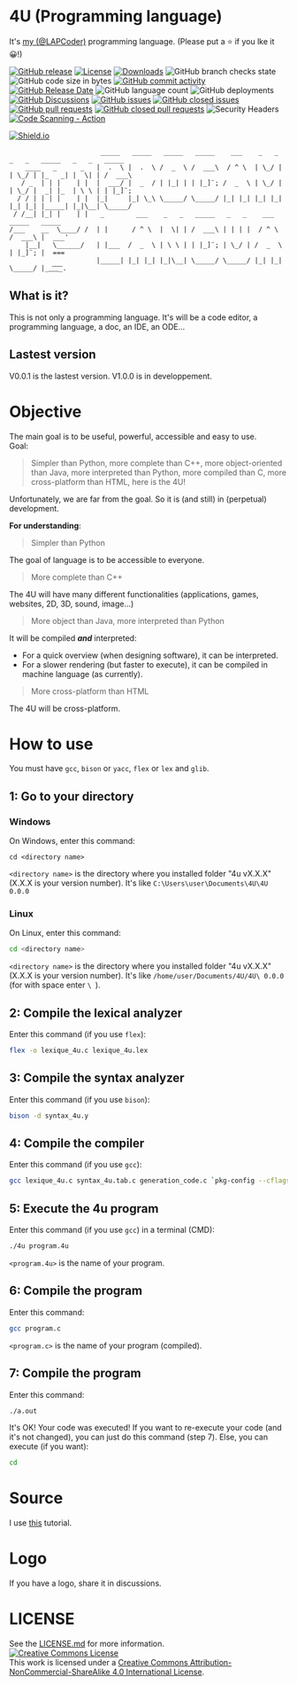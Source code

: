 # 4U (Programming language)

It's [my (@LAPCoder)](https://github.com/LAPCoder) programming language.
(Please put a ⭐ if you lke it 😀!)

[![GitHub release](https://img.shields.io/github/v/release/LAPCoder/4U-Programming-Language?include_prereleases)](https://github.com/LAPCoder/4U-Programming-language/releases)
[![License](https://img.shields.io/badge/license-CC--BY--NC--SA-green)](https://github.com/LAPCoder/4U-Programming-language/blob/main/LICENSE.md)
[![Downloads](https://img.shields.io/github/downloads/LAPCoder/4U-Programming-language/total)](https://github.com/LAPCoder/4U-Programming-language/tags)
![GitHub branch checks state](https://img.shields.io/github/checks-status/LAPCoder/4U-Programming-Language/main)
![GitHub code size in bytes](https://img.shields.io/github/languages/code-size/LAPCoder/4U-Programming-Language)
[![GitHub commit activity](https://img.shields.io/github/commit-activity/y/LAPCoder/4U-Programming-Language)](https://github.com/LAPCoder/4U-Programming-language/graphs/commit-activity)
[![GitHub Release Date](https://img.shields.io/github/release-date-pre/LAPCoder/4U-Programming-Language)](https://github.com/LAPCoder/4U-Programming-language/releases)
![GitHub language count](https://img.shields.io/github/languages/count/LAPCoder/4U-Programming-Language)
![GitHub deployments](https://img.shields.io/github/deployments/LAPCoder/4U-Programming-Language/github-pages)
[![GitHub Discussions](https://img.shields.io/github/discussions/LAPCoder/4U-Programming-Language)](https://github.com/LAPCoder/4U-Programming-language/discussions)
[![GitHub issues](https://img.shields.io/github/issues/LAPCoder/4U-Programming-Language?color=yellow)](https://github.com/LAPCoder/4U-Programming-language/issues?q=is%3Aissue+is%3Aopen)
[![GitHub closed issues](https://img.shields.io/github/issues-closed/LAPCoder/4U-Programming-Language?color=yellow)](https://github.com/LAPCoder/4U-Programming-language/issues?q=is%3Aissue+is%3Aclosed)
[![GitHub pull requests](https://img.shields.io/github/issues-pr/LAPCoder/4U-Programming-Language?color=yellow)](https://github.com/LAPCoder/4U-Programming-language/pulls?q=is%3Apr+is%3Aopen)
[![GitHub closed pull requests](https://img.shields.io/github/issues-pr-closed/LAPCoder/4U-Programming-Language?color=yellow)](https://github.com/LAPCoder/4U-Programming-language/pulls?q=is%3Apr+is%3Aclosed)
![Security Headers](https://img.shields.io/security-headers?url=https%3A%2F%2Flapcoder.github.io%2F4U-Programming-language%2F)
[![Code Scanning - Action](https://github.com/LAPCoder/4U-Programming-Language/workflows/Code%20Scanning%20-%20Action/badge.svg)](https://github.com/LAPCoder/4U-Programming-Language/actions?query=workflow:"Code+Scanning+-+Action")

[![Shield.io](https://img.shields.io/badge/Make%20with-https%3A%2F%2Fshields.io%2F-informational)](https://shields.io)

```
                       _____   _____   _____   _____    ___    _   _   _   _   _____   _   _   _____ 
    ____   _      _   |  .  \ |  .  \ /  _  \ /  ___\  / ^ \  | \_/ | | \_/ | |_   _| |  \| | /  ___\
   / _  | | |    | |  |  ___/ |  _  / | |_| | | |_]¨; /  _  \ | \_/ | | \_/ |  _| |_  | \ \ | | |_]¨;
  / / | | | |    | |  |_|     |_| \_\ \_____/ \_____/ |_| |_| |_| |_| |_| |_| |_____| |_|\__| \_____/
 / /__| |_| |    | |   _        ___    _   _   _____   _   _    ___    _____   _____ 
/___    __  \____/ /  | |      / ^ \  |  \| | /  ___\ | | | |  / ^ \  /  ___\ |  ___'
    |__|   \______/   | |___  /  _  \ | \ \ | | |_]¨; | \_/ | /  _  \ | |_]¨; |  ===
                      |_____| |_| |_| |_|\__| \_____/ \_____/ |_| |_| \_____/ |__͞_͞_͞_.
```

## What is it?

This is not only a programming language. It's will be a code editor, a programming language, a doc, an IDE, an ODE...

## Lastest version

V0.0.1 is the lastest version.
V1.0.0 is in developpement.

# Objective

The main goal is to be useful, powerful, accessible and easy to use. <br />
Goal:
> Simpler than Python, more complete than C++, more object-oriented than Java, more interpreted than Python, more compiled than C, more cross-platform than HTML, here is the 4U!

Unfortunately, we are far from the goal.
So it is (and still) in (perpetual) development.

**For understanding**:

> Simpler than Python

The goal of language is to be accessible to everyone.

> More complete than C++

The 4U will have many different functionalities (applications, games, websites, 2D, 3D, sound, image...)

> More object than Java, more interpreted than Python

It will be compiled ***and*** interpreted:
- For a quick overview (when designing software), it can be interpreted.
- For a slower rendering (but faster to execute), it can be compiled in machine language (as currently).

> More cross-platform than HTML

The 4U will be cross-platform.

<!-- TODO : Mettre # Keywords -->

<!-- 
# How to install
Met le ici
-->
# How to use

You must have `gcc`, `bison` or `yacc`, `flex` or `lex` and `glib`.
<!-- If you want not modify, you must have `gcc`, and go to step 1, 5, 6 and 7.
If you want execute example-program, just go to step 1 and 7. -->

## 1: Go to your directory

### Windows

On Windows, enter this command:
```batch
cd <directory name>
```
`<directory name>` is the directory where you installed folder "4u vX.X.X" (X.X.X is your version number).
It's like `C:\Users\user\Documents\4U\4U 0.0.0`

### Linux

On Linux, enter this command:
```bash
cd <directory name>
```
`<directory name>` is the directory where you installed folder "4u vX.X.X" (X.X.X is your version number).
It's like `/home/user/Documents/4U/4U\ 0.0.0` (for with space enter `\ `).

## 2: Compile the lexical analyzer
  
Enter this command (if you use `flex`):
```bash
flex -o lexique_4u.c lexique_4u.lex
```
## 3: Compile the syntax analyzer
  
Enter this command (if you use `bison`):
```bash
bison -d syntax_4u.y
```

## 4: Compile the compiler
  
Enter this command (if you use `gcc`):
```bash
gcc lexique_4u.c syntax_4u.tab.c generation_code.c `pkg-config --cflags --libs glib-2.0` -o 4u
```

## 5: Execute the 4u program

Enter this command (if you use `gcc`) in a terminal (CMD):
```bash
./4u program.4u
```
`<program.4u>` is the name of your program.

## 6: Compile the program

Enter this command:
```bash
gcc program.c
```
`<program.c>` is the name of your program (compiled).

## 7: Compile the program

Enter this command:
```bash
./a.out
```
It's OK! Your code was executed! If you want to re-execute your code (and it's not changed), you can just do this command (step 7).
Else, you can execute (if you want):
```bash
cd
```

# Source

I use [this](https://totodu.net/Compilation/Compilation) tutorial.

# Logo

If you have a logo, share it in discussions.

# LICENSE

See the [LICENSE.md](https://github.com/LAPCoder/4U-Programming-language/blob/main/LICENSE.md) for more information.<br />
<a rel="license" href="http://creativecommons.org/licenses/by-nc-sa/4.0/">
	<img alt="Creative Commons License" style="border-width:0" src="https://i.creativecommons.org/l/by-nc-sa/4.0/88x31.png" />
</a><br />
This work is licensed under a 
<a rel="license" href="http://creativecommons.org/licenses/by-nc-sa/4.0/">
	Creative Commons Attribution-NonCommercial-ShareAlike 4.0 International License</a>.

